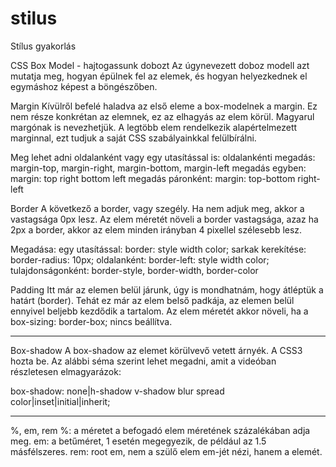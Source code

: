 # stilus
Stílus gyakorlás

CSS Box Model - hajtogassunk dobozt
Az úgynevezett doboz modell azt mutatja meg, hogyan épülnek fel az elemek, és hogyan helyezkednek el egymáshoz képest a böngészőben.


Margin
Kívülről befelé haladva az első eleme a box-modelnek a margin. Ez nem része konkrétan az elemnek, ez az elhagyás az elem körül. Magyarul margónak is nevezhetjük. A legtöbb elem rendelkezik alapértelmezett marginnal, ezt tudjuk a saját CSS szabályainkkal felülbírálni.

Meg lehet adni oldalanként vagy egy utasítással is:
oldalankénti megadás: margin-top, margin-right, margin-bottom, margin-left
megadás egyben: margin: top right bottom left
megadás páronként: margin: top-bottom right-left


Border
A következő a border, vagy szegély. Ha nem adjuk meg, akkor a vastagsága 0px lesz. Az elem méretét növeli a border vastagsága, azaz ha 2px a border, akkor az elem minden irányban 4 pixellel szélesebb lesz.

Megadása:
egy utasítással: border: style width color;
sarkak kerekítése: border-radius: 10px;
oldalanként: border-left: style width color;
tulajdonságonként: border-style, border-width, border-color


Padding
Itt már az elemen belül járunk, úgy is mondhatnám, hogy átléptük a határt (border). Tehát ez már az elem belső padkája, az elemen belül ennyivel beljebb kezdődik a tartalom. Az elem méretét akkor növeli, ha a box-sizing: border-box; nincs beállítva.

***

Box-shadow
A box-shadow az elemet körülvevő vetett árnyék. A CSS3 hozta be. Az alábbi séma szerint lehet megadni, amit a videóban részletesen elmagyarázok:

box-shadow: none|h-shadow v-shadow blur spread color|inset|initial|inherit;

***

%, em, rem
%: a méretet a befogadó elem méretének százalékában adja meg.
em: a betűméret, 1 esetén megegyezik, de például az 1.5 másfélszeres.
rem: root em, nem a szülő elem em-jét nézi, hanem a <html> elemét.